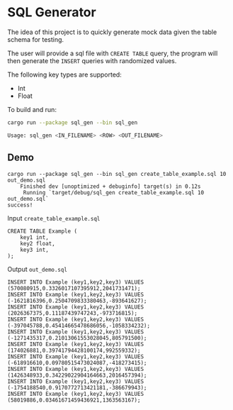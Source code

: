 # SQL Generator

The idea of this project is to quickly generate mock data given the table schema for testing.

The user will provide a sql file with `CREATE TABLE` query, the program will then generate the `INSERT` queries with randomized values. 

The following key types are supported:
- Int
- Float

To build and run:
```bash
cargo run --package sql_gen --bin sql_gen

Usage: sql_gen <IN_FILENAME> <ROW> <OUT_FILENAME>
```

## Demo
```
cargo run --package sql_gen --bin sql_gen create_table_example.sql 10 out_demo.sql
    Finished dev [unoptimized + debuginfo] target(s) in 0.12s
     Running `target/debug/sql_gen create_table_example.sql 10 out_demo.sql`
success!
```

Input `create_table_example.sql`
```
CREATE TABLE Example (
    key1 int,
    key2 float,
    key3 int,
);
```

Output `out_demo.sql`
```
INSERT INTO Example (key1,key2,key3) VALUES (570080915,0.3326017107395912,2041731471);
INSERT INTO Example (key1,key2,key3) VALUES (-1621816396,0.2504709833380463,-893641627);
INSERT INTO Example (key1,key2,key3) VALUES (2026367375,0.11187439747243,-973716815);
INSERT INTO Example (key1,key2,key3) VALUES (-397045788,0.45414665478686056,-1058334232);
INSERT INTO Example (key1,key2,key3) VALUES (-1271435317,0.21013061553028045,805791500);
INSERT INTO Example (key1,key2,key3) VALUES (174026881,0.39741794428100174,992559332);
INSERT INTO Example (key1,key2,key3) VALUES (-618916610,0.09780515473024087,-418273415);
INSERT INTO Example (key1,key2,key3) VALUES (1426348933,0.34229022904164663,2016457394);
INSERT INTO Example (key1,key2,key3) VALUES (-1754188540,0.9170772713421181,-386679943);
INSERT INTO Example (key1,key2,key3) VALUES (58019886,0.03461671459436921,1363563167);

```
  

